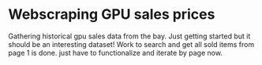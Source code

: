 # Webscraping GPU sales prices
Gathering historical gpu sales data from the bay. Just getting started but it should be an interesting dataset! Work to search and get all sold items from page 1 is done. just have to functionalize and iterate by page now.

